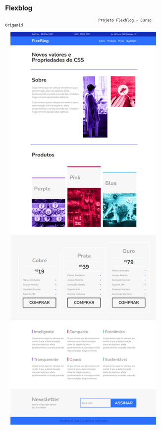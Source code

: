 ## Flexblog
                                              Projeto Flexblog - Curso Origamid 
<p align="center">
	<img width="470" src="/full_screen_website.png">
</P>
